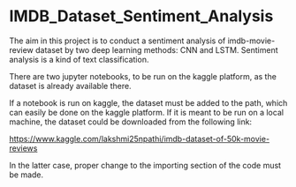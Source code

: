 # IMDB_Dataset_Sentiment_Analysis

The aim in this project is to conduct a sentiment analysis of imdb-movie-review dataset by two deep learning methods: CNN and LSTM.
Sentiment analysis is a kind of text classification. 

There are two jupyter notebooks, to be run on the kaggle platform, as the dataset is already available there. 

If a notebook is run on kaggle, the dataset must be added to the path, which can easily be done on the kaggle platform. If it is meant to be run on a local machine, the dataset could be downloaded from the following link: 

https://www.kaggle.com/lakshmi25npathi/imdb-dataset-of-50k-movie-reviews

In the latter case, proper change to the importing section of the code must be made. 
